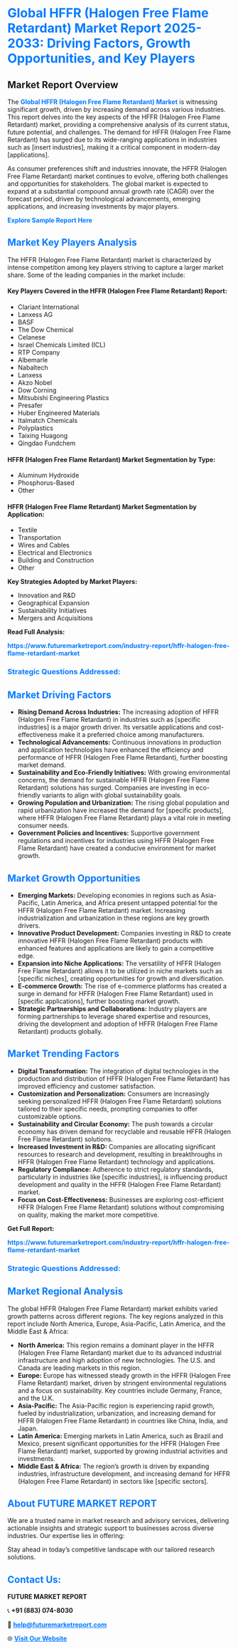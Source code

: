 <h1 style="color: #007BFF;">Global HFFR (Halogen Free Flame Retardant) Market Report 2025-2033: Driving Factors, Growth Opportunities, and Key Players</h1>

<section id="overview">
<h2>Market Report Overview</h2>
<p>The <a href="https://www.futuremarketreport.com/industry-report/hffr-halogen-free-flame-retardant-market" style="color: #007BFF; text-decoration: none;"><strong>Global HFFR (Halogen Free Flame Retardant) Market</strong></a> is witnessing significant growth, driven by increasing demand across various industries. This report delves into the key aspects of the HFFR (Halogen Free Flame Retardant) market, providing a comprehensive analysis of its current status, future potential, and challenges. The demand for HFFR (Halogen Free Flame Retardant) has surged due to its wide-ranging applications in industries such as [insert industries], making it a critical component in modern-day [applications].</p>
<p>As consumer preferences shift and industries innovate, the HFFR (Halogen Free Flame Retardant) market continues to evolve, offering both challenges and opportunities for stakeholders. The global market is expected to expand at a substantial compound annual growth rate (CAGR) over the forecast period, driven by technological advancements, emerging applications, and increasing investments by major players.</p>
</section>

<section id="overview">
<p><a href="https://www.futuremarketreport.com/request-sample/reportId=44139" style="color: #007BFF; text-decoration: none;"><strong>Explore Sample Report Here</strong></a></p>
</section>

<section id="key-players">
<h2 style="color: #007BFF;">Market Key Players Analysis</h2>
<p>The HFFR (Halogen Free Flame Retardant) market is characterized by intense competition among key players striving to capture a larger market share. Some of the leading companies in the market include:</p>
<h4>Key Players Covered in the HFFR (Halogen Free Flame Retardant) Report:</h4>
<ul><li>Clariant International</li><li>Lanxess AG</li><li>BASF</li><li>The Dow Chemical</li><li>Celanese</li><li>Israel Chemicals Limited (ICL)</li><li>RTP Company</li><li>Albemarle</li><li>Nabaltech</li><li>Lanxess</li><li>Akzo Nobel</li><li>Dow Corning</li><li>Mitsubishi Engineering Plastics</li><li>Presafer</li><li>Huber Engineered Materials</li><li>Italmatch Chemicals</li><li>Polyplastics</li><li>Taixing Huagong</li><li>Qingdao Fundchem</li></ul>
<h4>HFFR (Halogen Free Flame Retardant) Market Segmentation by Type:</h4>
<ul><li>Aluminum Hydroxide</li><li>Phosphorus-Based</li><li>Other</li></ul>

<h4>HFFR (Halogen Free Flame Retardant) Market Segmentation by Application:</h4>
<ul><li>Textile</li><li>Transportation</li><li>Wires and Cables</li><li>Electrical and Electronics</li><li>Building and Construction</li><li>Other</li></ul>
<p><strong>Key Strategies Adopted by Market Players:</strong></p>
<ul>
<li>Innovation and R&D</li>
<li>Geographical Expansion</li>
<li>Sustainability Initiatives</li>
<li>Mergers and Acquisitions</li>
</ul>
</section>

<section>
<p><strong>Read Full Analysis: </strong></p><a href="https://www.futuremarketreport.com/industry-report/hffr-halogen-free-flame-retardant-market" style="color: #007BFF; text-decoration: none;"><strong>https://www.futuremarketreport.com/industry-report/hffr-halogen-free-flame-retardant-market</strong></a>
<h3 style="color: #007BFF;">Strategic Questions Addressed:</h3>
</section>

<section id="driving-factors">
<h2 style="color: #007BFF;">Market Driving Factors</h2>
<ul>
<li><strong>Rising Demand Across Industries:</strong> The increasing adoption of HFFR (Halogen Free Flame Retardant) in industries such as [specific industries] is a major growth driver. Its versatile applications and cost-effectiveness make it a preferred choice among manufacturers.</li>
<li><strong>Technological Advancements:</strong> Continuous innovations in production and application technologies have enhanced the efficiency and performance of HFFR (Halogen Free Flame Retardant), further boosting market demand.</li>
<li><strong>Sustainability and Eco-Friendly Initiatives:</strong> With growing environmental concerns, the demand for sustainable HFFR (Halogen Free Flame Retardant) solutions has surged. Companies are investing in eco-friendly variants to align with global sustainability goals.</li>
<li><strong>Growing Population and Urbanization:</strong> The rising global population and rapid urbanization have increased the demand for [specific products], where HFFR (Halogen Free Flame Retardant) plays a vital role in meeting consumer needs.</li>
<li><strong>Government Policies and Incentives:</strong> Supportive government regulations and incentives for industries using HFFR (Halogen Free Flame Retardant) have created a conducive environment for market growth.</li>
</ul>
</section>

<section id="growth-opportunities">
<h2 style="color: #007BFF;">Market Growth Opportunities</h2>
<ul>
<li><strong>Emerging Markets:</strong> Developing economies in regions such as Asia-Pacific, Latin America, and Africa present untapped potential for the HFFR (Halogen Free Flame Retardant) market. Increasing industrialization and urbanization in these regions are key growth drivers.</li>
<li><strong>Innovative Product Development:</strong> Companies investing in R&D to create innovative HFFR (Halogen Free Flame Retardant) products with enhanced features and applications are likely to gain a competitive edge.</li>
<li><strong>Expansion into Niche Applications:</strong> The versatility of HFFR (Halogen Free Flame Retardant) allows it to be utilized in niche markets such as [specific niches], creating opportunities for growth and diversification.</li>
<li><strong>E-commerce Growth:</strong> The rise of e-commerce platforms has created a surge in demand for HFFR (Halogen Free Flame Retardant) used in [specific applications], further boosting market growth.</li>
<li><strong>Strategic Partnerships and Collaborations:</strong> Industry players are forming partnerships to leverage shared expertise and resources, driving the development and adoption of HFFR (Halogen Free Flame Retardant) products globally.</li>
</ul>
</section>

<section id="trending-factors">
<h2 style="color: #007BFF;">Market Trending Factors</h2>
<ul>
<li><strong>Digital Transformation:</strong> The integration of digital technologies in the production and distribution of HFFR (Halogen Free Flame Retardant) has improved efficiency and customer satisfaction.</li>
<li><strong>Customization and Personalization:</strong> Consumers are increasingly seeking personalized HFFR (Halogen Free Flame Retardant) solutions tailored to their specific needs, prompting companies to offer customizable options.</li>
<li><strong>Sustainability and Circular Economy:</strong> The push towards a circular economy has driven demand for recyclable and reusable HFFR (Halogen Free Flame Retardant) solutions.</li>
<li><strong>Increased Investment in R&D:</strong> Companies are allocating significant resources to research and development, resulting in breakthroughs in HFFR (Halogen Free Flame Retardant) technology and applications.</li>
<li><strong>Regulatory Compliance:</strong> Adherence to strict regulatory standards, particularly in industries like [specific industries], is influencing product development and quality in the HFFR (Halogen Free Flame Retardant) market.</li>
<li><strong>Focus on Cost-Effectiveness:</strong> Businesses are exploring cost-efficient HFFR (Halogen Free Flame Retardant) solutions without compromising on quality, making the market more competitive.</li>
</ul>
</section>

<section>
<p><strong>Get Full Report: </strong></p><a href="https://www.futuremarketreport.com/industry-report/hffr-halogen-free-flame-retardant-market" style="color: #007BFF; text-decoration: none;"><strong>https://www.futuremarketreport.com/industry-report/hffr-halogen-free-flame-retardant-market</strong></a>
<h3 style="color: #007BFF;">Strategic Questions Addressed:</h3>
</section>


<section id="regional-analysis">
<h2 style="color: #007BFF;">Market Regional Analysis</h2>
<p>The global HFFR (Halogen Free Flame Retardant) market exhibits varied growth patterns across different regions. The key regions analyzed in this report include North America, Europe, Asia-Pacific, Latin America, and the Middle East & Africa:</p>
<ul>
<li><strong>North America:</strong> This region remains a dominant player in the HFFR (Halogen Free Flame Retardant) market due to its advanced industrial infrastructure and high adoption of new technologies. The U.S. and Canada are leading markets in this region.</li>
<li><strong>Europe:</strong> Europe has witnessed steady growth in the HFFR (Halogen Free Flame Retardant) market, driven by stringent environmental regulations and a focus on sustainability. Key countries include Germany, France, and the U.K.</li>
<li><strong>Asia-Pacific:</strong> The Asia-Pacific region is experiencing rapid growth, fueled by industrialization, urbanization, and increasing demand for HFFR (Halogen Free Flame Retardant) in countries like China, India, and Japan.</li>
<li><strong>Latin America:</strong> Emerging markets in Latin America, such as Brazil and Mexico, present significant opportunities for the HFFR (Halogen Free Flame Retardant) market, supported by growing industrial activities and investments.</li>
<li><strong>Middle East & Africa:</strong> The region’s growth is driven by expanding industries, infrastructure development, and increasing demand for HFFR (Halogen Free Flame Retardant) in sectors like [specific sectors].</li>
</ul>
</section>

<footer>
<h2 style="color: #007BFF;">About FUTURE MARKET REPORT</h2>
<p>We are a trusted name in market research and advisory services, delivering actionable insights and strategic support to businesses across diverse industries. Our expertise lies in offering:</p>

<p>Stay ahead in today’s competitive landscape with our tailored research solutions.</p>

<h2 style="color: #007BFF;">Contact Us:</h2>
<p><strong>FUTURE MARKET REPORT</strong></p>
<p>📞 <strong>+91 (883) 074-8030</strong></p>
<p>📧 <strong><a href="mailto:help@futuremarketreport.com" style="color: #007BFF;">help@futuremarketreport.com</a></strong></p>
<p>🌐 <strong><a href="https://www.futuremarketreport.com/" style="color: #007BFF;">Visit Our Website</a></strong></p>
</footer>